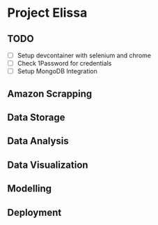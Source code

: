 # Project Elissa

## TODO

- [ ] Setup devcontainer with selenium and chrome
- [ ] Check 1Password for credentials
- [ ] Setup MongoDB Integration

## Amazon Scrapping

## Data Storage

## Data Analysis

## Data Visualization

## Modelling

## Deployment
